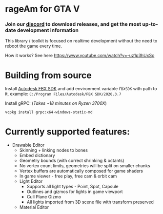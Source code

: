 # rageAm for GTA V

### Join our [discord](https://discord.gg/tn5NXB8zFd) to download releases, and get the most up-to-date development information

This library / toolkit is focused on realtime development without the need to reboot the game every time.

How it works? See here https://www.youtube.com/watch?v=-uz1p3hUxSo

# Building from source
Install [Autodesk FBX SDK](https://aps.autodesk.com/developer/overview/fbx-sdk) and add environment variable `FBXSDK` with path to it, example: `C:/Program Files/Autodesk/FBX SDK/2020.3.7`

Install gRPC: (*Takes ~18 minutes on Ryzen 3700X*)
```
vcpkg install grpc:x64-windows-static-md
```

# Currently supported features:
* Drawable Editor
  * Skinning + linking nodes to bones
  * Embed dictionary
  * Geometry bounds (with correct shrinking & octants)
  * No vertex count limits, geometries will be split on smaller chunks
  * Vertex buffers are automatically composed for game shaders
  * In game viewer - free play, free cam & orbit cam
  * Light Editor
    * Supports all light types - Point, Spot, Capsule
    * Outlines and gizmos for lights in game viewport
    * Cull Plane Gizmo
    * All lights imported from 3D scene file with transform preserved
  * Material Editor
    * Sync with the texture dictionary editor
    * Edit any available parameter in real time
* TXD Editor
  * Fast and high-quality BC encoders
  * Mip-map preview with linear/point samplers
  * Post-processing:
    * Cutout Alpha / Alpha Coverage
    * Max Size
    * Brightness / Contrast
  * Texture presets
* Model Inspector
  * Load YDR files and inspect various properties
